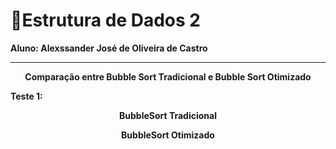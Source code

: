 # :book:Estrutura de Dados 2


<strong>Aluno: Alexssander José de Oliveira de Castro</strong>



---

<p align="center">
  <strong>Comparação entre Bubble Sort Tradicional e Bubble Sort Otimizado</strong>
</p>

<strong>Teste 1:</strong>


<p align="center">
  <strong>BubbleSort Tradicional</strong>
</p>


<p align="center">
  <strong>BubbleSort Otimizado</strong>
</p>

